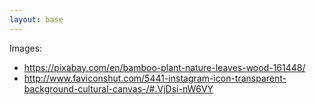 ```yaml
---
layout: base
---
```


Images:

* https://pixabay.com/en/bamboo-plant-nature-leaves-wood-161448/
* http://www.faviconshut.com/5441-instagram-icon-transparent-background-cultural-canvas-/#.VjDsi-nW6VY

